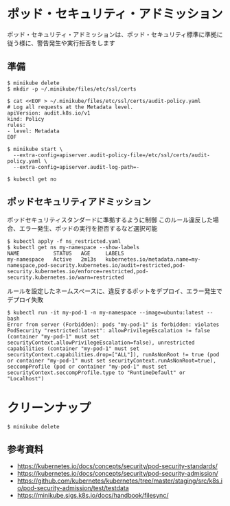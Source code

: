 # ポッド・セキュリティ・アドミッション
ポッド・セキュリティ・アドミッションは、ポッド・セキュリティ標準に準拠に従う様に、警告発生や実行拒否をします


## 準備
```
$ minikube delete
$ mkdir -p ~/.minikube/files/etc/ssl/certs

$ cat <<EOF > ~/.minikube/files/etc/ssl/certs/audit-policy.yaml
# Log all requests at the Metadata level.
apiVersion: audit.k8s.io/v1
kind: Policy
rules:
- level: Metadata
EOF

$ minikube start \
  --extra-config=apiserver.audit-policy-file=/etc/ssl/certs/audit-policy.yaml \
  --extra-config=apiserver.audit-log-path=-

$ kubectl get no
```



## ポッドセキュリティアドミッション
ポッドセキュリティスタンダードに準拠するように制御
このルール違反した場合、エラー発生、ポッドの実行を拒否するなど選択可能


```
$ kubectl apply -f ns_restricted.yaml 
$ kubectl get ns my-namespace --show-labels
NAME           STATUS   AGE     LABELS
my-namespace   Active   2m13s   kubernetes.io/metadata.name=my-namespace,pod-security.kubernetes.io/audit=restricted,pod-security.kubernetes.io/enforce=restricted,pod-security.kubernetes.io/warn=restricted
```

ルールを設定したネームスペースに、違反するポットをデプロイ、エラー発生でデプロイ失敗
```
$ kubectl run -it my-pod-1 -n my-namespace --image=ubuntu:latest -- bash
Error from server (Forbidden): pods "my-pod-1" is forbidden: violates PodSecurity "restricted:latest": allowPrivilegeEscalation != false (container "my-pod-1" must set securityContext.allowPrivilegeEscalation=false), unrestricted capabilities (container "my-pod-1" must set securityContext.capabilities.drop=["ALL"]), runAsNonRoot != true (pod or container "my-pod-1" must set securityContext.runAsNonRoot=true), seccompProfile (pod or container "my-pod-1" must set securityContext.seccompProfile.type to "RuntimeDefault" or "Localhost")
```


# クリーンナップ
```
$ minikube delete
```


## 参考資料
- https://kubernetes.io/docs/concepts/security/pod-security-standards/
- https://kubernetes.io/docs/concepts/security/pod-security-admission/
- https://github.com/kubernetes/kubernetes/tree/master/staging/src/k8s.io/pod-security-admission/test/testdata
- https://minikube.sigs.k8s.io/docs/handbook/filesync/


